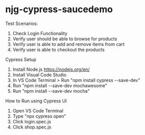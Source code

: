 # njg-cypress-saucedemo

Test Scenarios: 
1. Check Login Functionality
2. Verify user should be able to browse for products
3. Verify user is able to add and remove items from cart
4. Verify user is able to checkout the products

Cypress Setup
1. Install Node.js https://nodejs.org/en/
2. Install Visual Code Studio
3. In VS Code Terminal > Run "npm install cypress --save-dev"
4. Run "npm install --save-dev mochawesome"
5. Run "npm install --save-dev mocha"

How to Run using Cypress UI
1. Open VS Code Terminal
2. Type "npx cypress open"
3. Click login.spec.js
4. Click shop.spec.js
